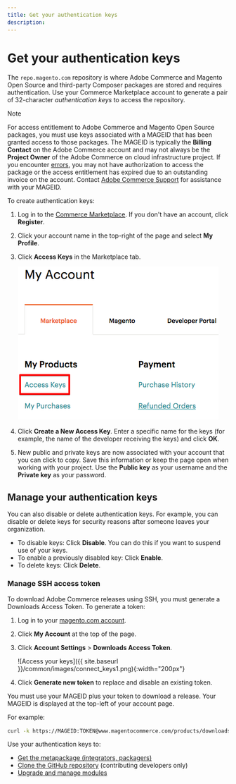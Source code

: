 ```yaml
---
title: Get your authentication keys
description:
---
```


# Get your authentication keys

The `repo.magento.com` repository is where Adobe Commerce and Magento Open Source and third-party Composer packages are stored and requires authentication. Use your Commerce Marketplace account to generate a pair of 32-character *authentication keys* to access the repository.

>[!NOTE]
>
>For access entitlement to Adobe Commerce and Magento Open Source packages, you must use keys associated with a MAGEID that has been granted access to those packages. The MAGEID is typically the **Billing Contact** on the Adobe Commerce account and may not always be the **Project Owner** of the Adobe Commerce on cloud infrastructure project. If you encounter [errors](https://support.magento.com/hc/en-us/articles/360040296392), you may not have authorization to access the package or the access entitlement has expired due to an outstanding invoice on the account. Contact [Adobe Commerce Support](https://magento.com/support) for assistance with your MAGEID.

To create authentication keys:

1. Log in to the [Commerce Marketplace](https://marketplace.magento.com). If you don't have an account, click **Register**.
1. Click your account name in the top-right of the page and select **My Profile**.

1. Click **Access Keys** in the Marketplace tab.

   ![Get your secure access keys on Commerce Marketplace](../../assets/installation/cloud_access-key.png)

1. Click **Create a New Access Key**. Enter a specific name for the keys (for example, the name of the developer receiving the keys) and click **OK**.

1. New public and private keys are now associated with your account that you can click to copy. Save this information or keep the page open when working with your project. Use the **Public key** as your username and the **Private key** as your password.

## Manage your authentication keys

You can also disable or delete authentication keys. For example, you can disable or delete keys for security reasons after someone leaves your organization.

*  To disable keys: Click **Disable**. You can do this if you want to suspend use of your keys.
*  To enable a previously disabled key: Click **Enable**.
*  To delete keys: Click **Delete**.

### Manage SSH access token

To download Adobe Commerce releases using SSH, you must generate a Downloads Access Token. To generate a token:

1. Log in to your [magento.com account](https://www.magentocommerce.com/products/customer/account/login).
1. Click **My Account** at the top of the page.
1. Click **Account Settings** > **Downloads Access Token**.

   ![Access your keys]({{ site.baseurl }}/common/images/connect_keys1.png){:width="200px"}

1. Click **Generate new token** to replace and disable an existing token.

You must use your MAGEID plus your token to download a release. Your MAGEID is displayed at the top-left of your account page.

For example:

```bash
curl -k https://MAGEID:TOKEN@www.magentocommerce.com/products/downloads/info/help
```

Use your authentication keys to:

*  [Get the metapackage (integrators, packagers)](../composer.md)
*  [Clone the GitHub repository](https://developer.adobe.com/commerce/contributor/guides/install/clone-repository/) (contributing developers only)
*  [Upgrade and manage modules](../../upgrade/modules/upgrade.md)
